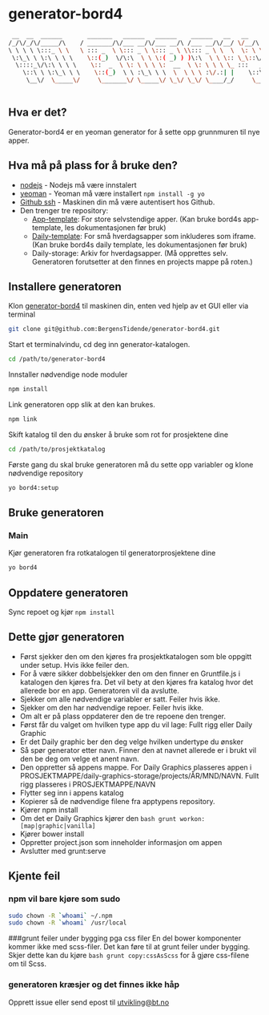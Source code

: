 # generator-bord4
```bash
 __  __  ______       _______   ______   ______    ______   __   __       
/_/\/_/\/_____/\    / _______/\/___ __/\/___ __/\ /___ __/\/__/ \/__/\     
\ \ \ \ \:::_ \ \   \ ::: _  \ \::: _ \ \::: _ \ \\::: _ \ \  \  \: \ \__  
 \:\_\ \ \:\ \ \ \    \::(_)  \/\:\  \ \ \:( _) ) )\:\  \ \ \:: \_\::\/_/\ 
  \::::_\/\:\ \ \ \    \::  _  \ \: \ \ \ \:  __  \ \: \ \ \ \_ :::   __\/ 
    \::\ \ \:\_\ \ \    \::(_)  \ \ :\_\ \ \  \  \ \ \ :\/.:| |    \::\ \  
     \__\/  \_____\/     \_______\/ \_____\/ \_\/ \_\/ \____/_/     \__\/  
                                                                           
```
## Hva er det?
Generator-bord4 er en yeoman generator for å sette opp grunnmuren til nye apper.

## Hva må på plass for å bruke den?
* [nodejs] - Nodejs må være innstalert
* [yeoman] - Yeoman må være installert ```npm install -g yo ```
* [Github ssh] - Maskinen din må være autentisert hos Github.
* Den trenger tre repository:
    - [App-template]: For store selvstendige apper. (Kan bruke bord4s app-template, les dokumentasjonen før bruk)
    - [Daily-template]: For små hverdagsapper som inkluderes som iframe. (Kan bruke bord4s daily template, les dokumentasjonen før bruk)
    - Daily-storage: Arkiv for hverdagsapper. (Må opprettes selv. Generatoren forutsetter at den finnes en projects mappe på roten.)

## Installere generatoren
Klon [generator-bord4] til maskinen din, enten ved hjelp av et GUI eller via terminal
```bash
git clone git@github.com:BergensTidende/generator-bord4.git
```

Start et terminalvindu, cd deg inn generator-katalogen.
```bash
cd /path/to/generator-bord4
```

Innstaller nødvendige node moduler
```bash
npm install
```

Link generatoren opp slik at den kan brukes.
```bash
npm link
```

Skift katalog til den du ønsker å bruke som rot for prosjektene dine
```bash
cd /path/to/prosjektkatalog
```

Første gang du skal bruke generatoren må du sette opp variabler og klone nødvendige repository
```bash
yo bord4:setup
```
## Bruke generatoren
### Main

Kjør generatoren fra rotkatalogen til generatorprosjektene dine
```bash
yo bord4
```

## Oppdatere generatoren
Sync repoet og kjør ```npm install ```

## Dette gjør generatoren

* Først sjekker den om den kjøres fra prosjektkatalogen som ble oppgitt under setup. Hvis ikke feiler den.
* For å være sikker dobbelsjekker den om den finner en Gruntfile.js i katalogen den kjøres fra. Det vil bety at den kjøres fra katalog hvor det allerede bor en app. Generatoren vil da avslutte.
* Sjekker om alle nødvendige variabler er satt. Feiler hvis ikke.
* Sjekker om den har nødvendige repoer. Feiler hvis ikke.
* Om alt er på plass oppdaterer den de tre repoene den trenger.
* Først får du valget om hvilken type app du vil lage: Fullt rigg eller Daily Graphic
* Er det Daily graphic ber den deg velge hvilken undertype du ønsker
* Så spør generator etter navn. Finner den at navnet allerede er i brukt vil den be deg om velge et anent navn.
* Den oppretter så appens mappe. For Daily Graphics plasseres appen i PROSJEKTMAPPE/daily-graphics-storage/projects/ÅR/MND/NAVN. Fullt rigg plasseres i PROSJEKTMAPPE/NAVN
* Flytter seg inn i appens katalog
* Kopierer så de nødvendige filene fra apptypens repository.
* Kjører npm install
* Om det er Daily Graphics kjører den ```bash grunt workon:[map|graphic|vanilla]```
* Kjører bower install
* Oppretter project.json som inneholder informasjon om appen
* Avslutter med grunt:serve

## Kjente feil
### npm vil bare kjøre som sudo
```bash
sudo chown -R `whoami` ~/.npm
sudo chown -R `whoami` /usr/local
```

###grunt feiler under bygging pga css filer
En del bower komponenter kommer ikke med scss-filer. Det kan føre til at grunt feiler under bygging. Skjer dette kan du kjøre ```bash grunt copy:cssAsScss``` for å gjøre css-filene om til Scss.

### generatoren kræsjer og det finnes ikke håp
Opprett issue eller send epost til utvikling@bt.no

[nodejs]: http://nodejs.org
[yeoman]: http://yeoman.io
[App-template]: https://github.com/BergensTidende/bord4-app-template
[Daily-template]: https://github.com/BergensTidende/bord4-daily-template
[Github ssh]: https://help.github.com/articles/generating-ssh-keys
[generator-bord4]: https://github.com/BergensTidende/generator-bord4/
